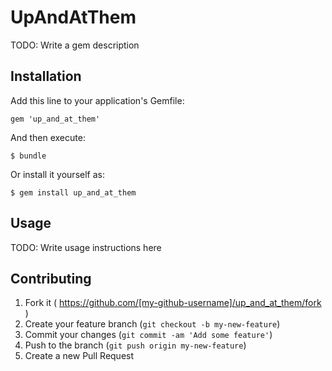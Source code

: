 # UpAndAtThem

TODO: Write a gem description

## Installation

Add this line to your application's Gemfile:

    gem 'up_and_at_them'

And then execute:

    $ bundle

Or install it yourself as:

    $ gem install up_and_at_them

## Usage

TODO: Write usage instructions here

## Contributing

1. Fork it ( https://github.com/[my-github-username]/up_and_at_them/fork )
2. Create your feature branch (`git checkout -b my-new-feature`)
3. Commit your changes (`git commit -am 'Add some feature'`)
4. Push to the branch (`git push origin my-new-feature`)
5. Create a new Pull Request
